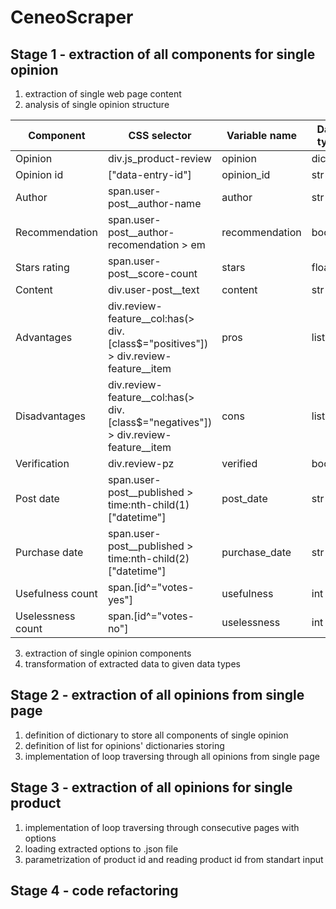 # CeneoScraper
## Stage 1 - extraction of all components for single opinion
1. extraction of single web page content
2. analysis of single opinion structure

|Component|CSS selector|Variable name|Data type|
|---------|------------|-------------|---------|
|Opinion|div.js_product-review|opinion|dict|
|Opinion id|["data-entry-id"]|opinion_id|str|
|Author|span.user-post__author-name|author|str|
|Recommendation|span.user-post__author-recomendation > em|recommendation|bool|
|Stars rating|span.user-post__score-count|stars|float|
|Content|div.user-post__text|content|str|
|Advantages|div.review-feature__col:has(> div.[class$="positives"]) > div.review-feature__item|pros|list(str)|
|Disadvantages|div.review-feature__col:has(> div.[class$="negatives"]) > div.review-feature__item|cons|list(str)|
|Verification|div.review-pz|verified|bool|
|Post date|span.user-post__published > time:nth-child(1)["datetime"]|post_date|str|
|Purchase date|span.user-post__published > time:nth-child(2)["datetime"]|purchase_date|str|
|Usefulness count|span.[id^="votes-yes"]|usefulness|int|
|Uselessness count|span.[id^="votes-no"]|uselessness|int|

3. extraction of single opinion components
4. transformation of extracted data to given data types

## Stage 2 - extraction of all opinions from single page
1. definition of dictionary to store all components of single opinion  
2. definition of list for opinions' dictionaries storing
3. implementation of loop traversing through all opinions from single page

## Stage 3 - extraction of all opinions for single product
1. implementation of loop traversing through consecutive pages with options
2. loading extracted options to .json file
3. parametrization of product id and reading product id from standart input

## Stage 4 - code refactoring
